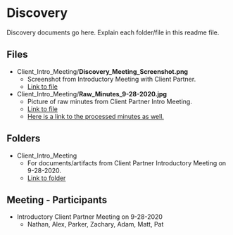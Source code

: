 # Discovery
Discovery documents go here. Explain each folder/file in this readme file.
## Files
- Client_Intro_Meeting/**Discovery_Meeting_Screenshot.png**
    - Screenshot from Introductory Meeting with Client Partner.
    - [Link to file](https://github.com/nmalitz/finWELL-Apps/blob/master/Discovery/Client_Intro_Meeting/Discovery_Meeting_Screenshot.png)
- Client_Intro_Meeting/**Raw_Minutes_9-28-2020.jpg**
    - Picture of raw minutes from Client Partner Intro Meeting.
    - [Link to file](https://github.com/nmalitz/finWELL-Apps/blob/master/Discovery/Client_Intro_Meeting/Raw_Minutes_9-28-2020.jpg)
    - [Here is a link to the processed minutes as well.](https://github.com/nmalitz/finWELL-Apps/blob/master/MeetingMinutes/ClientPartner/9-28-2020.md)
## Folders
- Client_Intro_Meeting
    - For documents/artifacts from Client Partner Introductory Meeting on 9-28-2020.
    - [Link to folder](https://github.com/nmalitz/finWELL-Apps/blob/master/Discovery/Client_Intro_Meeting)
## Meeting - Participants
- Introductory Client Partner Meeting on 9-28-2020
    - Nathan, Alex, Parker, Zachary, Adam, Matt, Pat